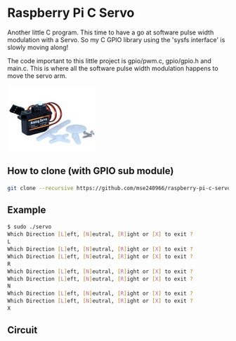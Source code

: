 # Raspberry Pi C Servo

Another little C program. This time to have a go at software pulse width modulation with a Servo. So my C GPIO library using the 'sysfs interface' is slowly moving along! 

The code important to this little project is gpio/pwm.c, gpio/gpio.h and main.c.  This is where all the software pulse width modulation happens to move the servo arm.

![servo](https://github.com/mse240966/raspberry-pi-c-servo/blob/master/docs/servo.jpg "Servo")

## How to clone (with GPIO sub module)

```bash
git clone --recursive https://github.com/mse240966/raspberry-pi-c-servo.git
```

## Example

```bash
$ sudo ./servo
Which Direction [L]eft, [N]eutral, [R]ight or [X] to exit ?
L
Which Direction [L]eft, [N]eutral, [R]ight or [X] to exit ?
Which Direction [L]eft, [N]eutral, [R]ight or [X] to exit ?
R
Which Direction [L]eft, [N]eutral, [R]ight or [X] to exit ?
Which Direction [L]eft, [N]eutral, [R]ight or [X] to exit ?
N
Which Direction [L]eft, [N]eutral, [R]ight or [X] to exit ?
Which Direction [L]eft, [N]eutral, [R]ight or [X] to exit ?
X
```

## Circuit
